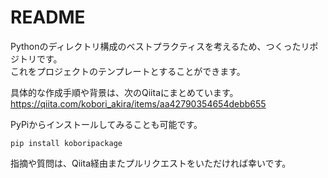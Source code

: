 # README

Pythonのディレクトリ構成のベストプラクティスを考えるため、つくったリポジトリです。  
これをプロジェクトのテンプレートとすることができます。

具体的な作成手順や背景は、次のQiitaにまとめています。
https://qiita.com/kobori_akira/items/aa42790354654debb655

PyPiからインストールしてみることも可能です。

```
pip install koboripackage
```

指摘や質問は、Qiita経由またプルリクエストをいただければ幸いです。
